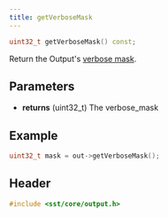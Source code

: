 ```yaml
---
title: getVerboseMask
---
```


```cpp
uint32_t getVerboseMask() const;
```

Return the Output's [verbose mask](class).

## Parameters
* **returns** (uint32_t) The verbose_mask


## Example

```cpp
uint32_t mask = out->getVerboseMask();
```

## Header
```cpp
#include <sst/core/output.h>
```
